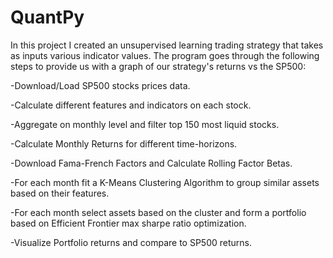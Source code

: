 # QuantPy
 In this project I created an unsupervised learning trading strategy that takes as inputs various indicator values. The program goes through the following steps to provide us with a graph of our strategy's returns vs the SP500:
 
-Download/Load SP500 stocks prices data.

-Calculate different features and indicators on each stock.

-Aggregate on monthly level and filter top 150 most liquid stocks.

-Calculate Monthly Returns for different time-horizons.

-Download Fama-French Factors and Calculate Rolling Factor Betas.

-For each month fit a K-Means Clustering Algorithm to group similar assets based on their features.

-For each month select assets based on the cluster and form a portfolio based on Efficient Frontier max sharpe ratio optimization.

-Visualize Portfolio returns and compare to SP500 returns.
